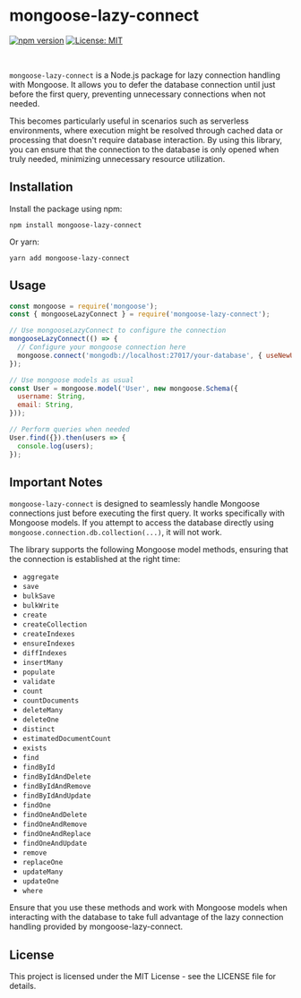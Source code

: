 # mongoose-lazy-connect

[![npm version](https://badge.fury.io/js/mongoose-lazy-connect.svg)](https://www.npmjs.com/package/mongoose-lazy-connect)
[![License: MIT](https://img.shields.io/badge/License-MIT-yellow.svg)](https://opensource.org/licenses/MIT)

<br>

`mongoose-lazy-connect` is a Node.js package for lazy connection handling with Mongoose. It allows you to defer the database connection until just before the first query, preventing unnecessary connections when not needed.

This becomes particularly useful in scenarios such as serverless environments, where execution might be resolved through cached data or processing that doesn't require database interaction. By using this library, you can ensure that the connection to the database is only opened when truly needed, minimizing unnecessary resource utilization.

## Installation

Install the package using npm:

```
npm install mongoose-lazy-connect
```

Or yarn:

```
yarn add mongoose-lazy-connect
```

## Usage
```javascript
const mongoose = require('mongoose');
const { mongooseLazyConnect } = require('mongoose-lazy-connect');

// Use mongooseLazyConnect to configure the connection
mongooseLazyConnect(() => {
  // Configure your mongoose connection here
  mongoose.connect('mongodb://localhost:27017/your-database', { useNewUrlParser: true, useUnifiedTopology: true });
});

// Use mongoose models as usual
const User = mongoose.model('User', new mongoose.Schema({
  username: String,
  email: String,
}));

// Perform queries when needed
User.find({}).then(users => {
  console.log(users);
});
```

## Important Notes
`mongoose-lazy-connect` is designed to seamlessly handle Mongoose connections just before executing the first query. It works specifically with Mongoose models. If you attempt to access the database directly using `mongoose.connection.db.collection(...)`, it will not work.

The library supports the following Mongoose model methods, ensuring that the connection is established at the right time:

* `aggregate`
* `save`
* `bulkSave`
* `bulkWrite`
* `create`
* `createCollection`
* `createIndexes`
* `ensureIndexes`
* `diffIndexes`
* `insertMany`
* `populate`
* `validate`
* `count`
* `countDocuments`
* `deleteMany`
* `deleteOne`
* `distinct`
* `estimatedDocumentCount`
* `exists`
* `find`
* `findById`
* `findByIdAndDelete`
* `findByIdAndRemove`
* `findByIdAndUpdate`
* `findOne`
* `findOneAndDelete`
* `findOneAndRemove`
* `findOneAndReplace`
* `findOneAndUpdate`
* `remove`
* `replaceOne`
* `updateMany`
* `updateOne`
* `where`
  
Ensure that you use these methods and work with Mongoose models when interacting with the database to take full advantage of the lazy connection handling provided by mongoose-lazy-connect.

## License
This project is licensed under the MIT License - see the LICENSE file for details.
